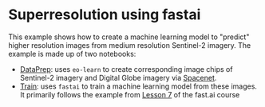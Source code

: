 # Superresolution using fastai

This example shows how to create a machine learning model to "predict" higher resolution images from medium resolution Sentinel-2 imagery. The example is made up of two notebooks:
- [DataPrep](DataPrep.ipynb): uses `eo-learn` to create corresponding image chips of Sentinel-2 imagery and Digital Globe imagery via [Spacenet](https://spacenetchallenge.github.io/AOI_Lists/AOI_3_Paris.html).
- [Train](Train.ipynb): uses `fastai` to train a machine learning model from these images. It primarily follows the example from [Lesson 7](https://github.com/fastai/course-v3/blob/master/nbs/dl1/lesson7-superres.ipynb) of the fast.ai course
